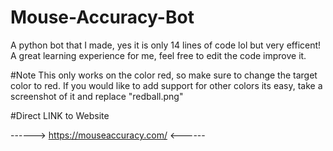 # Mouse-Accuracy-Bot

A python bot that I made, yes it is only 14 lines of code lol but very efficent! A great learning experience for me, feel free to edit the code improve it. 

#Note
This only works on the color red, so make sure to change the target color to red. If you would like to add support for other colors its easy, take a screenshot of it and replace "redball.png"

#Direct LINK to Website

------> https://mouseaccuracy.com/ <------
